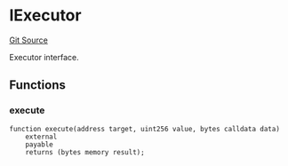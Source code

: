 # IExecutor
[Git Source](https://github.com/NaniDAO/accounts/blob/18e4de3b2fb3996b09e97d68ddd15b6c11bd0a87/src/validators/PermitValidator.sol)

Executor interface.


## Functions
### execute


```solidity
function execute(address target, uint256 value, bytes calldata data)
    external
    payable
    returns (bytes memory result);
```

